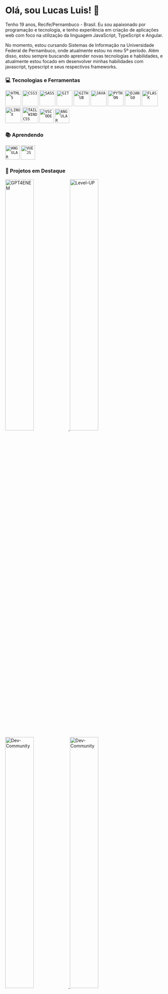 
# Olá, sou Lucas Luis! 👋
     
  
Tenho 19 anos, Recife/Pernambuco - Brasil. Eu sou apaixonado por programação e tecnologia, e tenho experiência em criação de aplicações web com foco na utilização da linguagem JavaScript, TypeScript e Angular.

No momento, estou cursando Sistemas de Informação na Universidade Federal de Pernambuco, onde atualmente estou no meu 5º período. Além disso, estou sempre buscando aprender novas tecnologias e habilidades, e atualmente estou focado em desenvolver minhas habilidades com javascript, typescript e seus respectivos frameworks.


### 💻 Tecnologias e Ferramentas

<div>
    <code><img width="50px" src="https://cdn.jsdelivr.net/gh/devicons/devicon/icons/html5/html5-original-wordmark.svg" title = "HTML5"/></code>
    <code><img width="50px" src="https://cdn.jsdelivr.net/gh/devicons/devicon/icons/css3/css3-original-wordmark.svg" title = "CSS3"/></code>
    <code><img width="50px" src="https://cdn.jsdelivr.net/gh/devicons/devicon/icons/sass/sass-original.svg" title = "SASS"/></code>
    <code><img width="50px" src="https://cdn.jsdelivr.net/gh/devicons/devicon/icons/git/git-original.svg" title = "GIT"/></code>
    <code><img width="50px" src="https://cdn.jsdelivr.net/gh/devicons/devicon/icons/github/github-original.svg" title = "GITHUB"/></code>
    <code><img width="50px" src="https://cdn.jsdelivr.net/gh/devicons/devicon/icons/java/java-original.svg" title = "JAVA"/></code>
    <code><img width="50px" src="https://cdn.jsdelivr.net/gh/devicons/devicon/icons/python/python-original.svg" title = "PYTHON"/></code>
    <code><img width="50px" src="https://cdn.jsdelivr.net/gh/devicons/devicon/icons/django/django-plain.svg" title = "DJANGO"/></code>
    <code><img width="50px" src="https://cdn.jsdelivr.net/gh/devicons/devicon/icons/flask/flask-original.svg" title = "FLASK"/></code>
    <code><img width="50px" src="https://cdn.jsdelivr.net/gh/devicons/devicon/icons/linux/linux-original.svg" title = "LINUX"/></code>
    <code><img width="50px" src="https://cdn.jsdelivr.net/gh/devicons/devicon/icons/tailwindcss/tailwindcss-original.svg" title = "TAILWINDCSS"/></code>
     <code><img width="45px" src="https://cdn.jsdelivr.net/gh/devicons/devicon/icons/vscode/vscode-original.svg" title = "VSCODE"/></code>
     <code><img width="45px" src="https://cdn.jsdelivr.net/gh/devicons/devicon/icons/angular/angular-original.svg" title = "ANGULAR"/></code>
</div>




### 📚 Aprendendo

<div>
    <code><img width="45px" src="https://cdn.jsdelivr.net/gh/devicons/devicon/icons/angular/angular-original.svg" title = "ANGULAR"/></code>
    <code><img width="45px" src="https://cdn.jsdelivr.net/gh/devicons/devicon@latest/icons/vuejs/vuejs-original.svg" title = "VUEJS"/></code>
    
</div>

### 🎯 Projetos em Destaque

<div align="left" style="display: inline-block;">
    

 <a href="https://github.com/LucasLuis-Dev/GPT4ENEM">
    <img width="45%" src="https://github-readme-stats.vercel.app/api/pin/?username=lucasluis-dev&repo=GPT4ENEM" alt="GPT4ENEM"/>
  </a>

  <a href="https://github.com/LucasLuis-Dev/Level-UP">
    <img width="45%" src="https://github-readme-stats.vercel.app/api/pin/?username=lucasluis-dev&repo=Level-UP" alt="Level-UP"/>
  </a>

  <a href="https://github.com/LucasLuis-Dev/Dev-Community">
    <img width="45%" src="https://github-readme-stats.vercel.app/api/pin/?username=lucasluis-dev&repo=Dev-Community" alt="Dev-Community"/>
  </a>

  <a href="https://github.com/LucasLuis-Dev/Portfolio-Lucas-Luis">
    <img width="45%" src="https://github-readme-stats.vercel.app/api/pin/?username=lucasluis-dev&repo=Portfolio-Lucas-Luis" alt="Dev-Community"/>
  </a>

</div>

### 📫 Contato

<div>
    <a href="https://www.linkedin.com/in/lucasluis-dev/" target="_blank"><img width="45px" src="https://cdn.jsdelivr.net/gh/devicons/devicon/icons/linkedin/linkedin-original.svg" /></a>
    <a href="https://www.instagram.com/lucas_lu1s.dev/" target="_blank"><img width="45px" src="https://img.icons8.com/?size=100&id=kfnjM4KPaLxk&format=png&color=000000" /></a>
    <a href="mailto:lucasluisouza@gmail.com" target="_blank"><img width="45px" src="https://img.icons8.com/?size=100&id=P7UIlhbpWzZm&format=png&color=000000" /></a>
</div>



### 👨‍💻 Minhas Contribuições 

<p align="left">
  <img src="https://github-readme-stats.vercel.app/api?username=lucasluis-dev&theme=vue-dark&show_icons=true&hide_border=true&count_private=true" alt="lucasluis-dev's Stats" width="48%" />
  <img src="https://github-readme-streak-stats.herokuapp.com/?user=lucasluis-dev&theme=vue-dark&hide_border=true" alt="lucasluis-dev's Streak" width="51%" />

<!--
  <img src="https://github-readme-stats.vercel.app/api/top-langs/?username=lucasluis-dev&theme=vue-dark&show_icons=true&hide_border=true&layout=donut" alt="lucasluis-dev's Top Languages" />
-->
</p>



<!--
<div align="left" style="display: inline-block;">
      


 <img src="https://github-profile-trophy.vercel.app/?username=LucasLuis-Dev&theme=dracula&row=2&no-bg=true&column=3&margin-w=15&margin-h=15" />

</div>
-->


### 🎯 Atividade 

<img align="center" src="https://github-readme-activity-graph.vercel.app/graph?username=LucasLuis-Dev&theme=dracula&hide_border=true&show_icons=true&custom_title=Grafico%20de%20Contribuição" />

</div>
